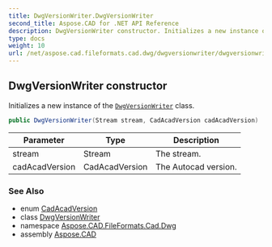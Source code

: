 ```yaml
---
title: DwgVersionWriter.DwgVersionWriter
second_title: Aspose.CAD for .NET API Reference
description: DwgVersionWriter constructor. Initializes a new instance of the DwgVersionWriter class
type: docs
weight: 10
url: /net/aspose.cad.fileformats.cad.dwg/dwgversionwriter/dwgversionwriter/
---
```

## DwgVersionWriter constructor

Initializes a new instance of the [`DwgVersionWriter`](../) class.

```csharp
public DwgVersionWriter(Stream stream, CadAcadVersion cadAcadVersion)
```

| Parameter | Type | Description |
| --- | --- | --- |
| stream | Stream | The stream. |
| cadAcadVersion | CadAcadVersion | The Autocad version. |

### See Also

* enum [CadAcadVersion](../../../aspose.cad.fileformats.cad.cadconsts/cadacadversion/)
* class [DwgVersionWriter](../)
* namespace [Aspose.CAD.FileFormats.Cad.Dwg](../../dwgversionwriter/)
* assembly [Aspose.CAD](../../../)


